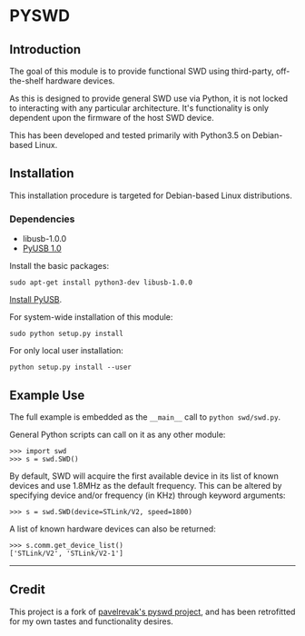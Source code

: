 # PYSWD

## Introduction

The goal of this module is to provide functional SWD using third-party, off-the-shelf
hardware devices.

As this is designed to provide general SWD use via Python, it is not locked to interacting
with any particular architecture. It's functionality is only dependent upon the firmware
of the host SWD device.

This has been developed and tested primarily with Python3.5 on Debian-based Linux.

## Installation

This installation procedure is targeted for Debian-based Linux distributions.

### Dependencies

* libusb-1.0.0
* [PyUSB 1.0](https://github.com/walac/pyusb)

Install the basic packages:

```
sudo apt-get install python3-dev libusb-1.0.0
```

[Install PyUSB](https://github.com/walac/pyusb).

For system-wide installation of this module:

```
sudo python setup.py install
```

For only local user installation:

```
python setup.py install --user
```

## Example Use

The full example is embedded as the `__main__` call to `python swd/swd.py`.

General Python scripts can call on it as any other module:

```
>>> import swd
>>> s = swd.SWD()
```

By default, SWD will acquire the first available device in its list of known devices and
use 1.8MHz as the default frequency.
This can be altered by specifying device and/or frequency (in KHz) through keyword arguments:

```
>>> s = swd.SWD(device=STLink/V2, speed=1800)
```

A list of known hardware devices can also be returned:

```
>>> s.comm.get_device_list()
['STLink/V2', 'STLink/V2-1']
```

---

## Credit

This project is a fork of
[pavelrevak's pyswd project](https://github.com/pavelrevak/pyswd),
and has been retrofitted for my own tastes and functionality desires.
